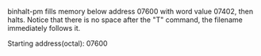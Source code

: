 binhalt-pm fills memory below address 07600 with word value 07402, then halts. 
Notice that there is no space after the "T" command, the filename immediately follows it.

Starting address(octal): 07600